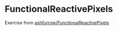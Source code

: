 # FunctionalReactivePixels

Exercise from [ashfurrow/FunctionalReactivePixels](https://github.com/ashfurrow/FunctionalReactivePixels)
